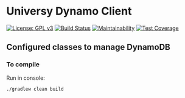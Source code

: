 # Universy Dynamo Client
[![License: GPL v3](https://img.shields.io/badge/License-GPLv3-blue.svg)](https://www.gnu.org/licenses/gpl-3.0)
[![Build Status](https://travis-ci.com/uvsy-aws-backend/java-dynamo-client.svg?branch=master)](https://travis-ci.com/uvsy-aws-backend/java-dynamo-client)
[![Maintainability](https://api.codeclimate.com/v1/badges/62be98d37199c8d53cbb/maintainability)](https://codeclimate.com/github/uvsy-aws-backend/java-dynamo-client/maintainability)
[![Test Coverage](https://api.codeclimate.com/v1/badges/62be98d37199c8d53cbb/test_coverage)](https://codeclimate.com/github/uvsy-aws-backend/java-dynamo-client/test_coverage)

## Configured classes to manage DynamoDB

### To compile

Run in console:

`./gradlew clean build`
 
